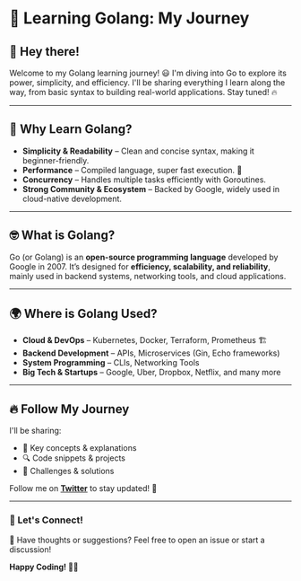 # 🚀 Learning Golang: My Journey

## 👋 Hey there!
Welcome to my Golang learning journey! 😃 I'm diving into Go to explore its power, simplicity, and efficiency. I'll be sharing everything I learn along the way, from basic syntax to building real-world applications. Stay tuned! 🔥

---

## 🤔 Why Learn Golang?
- **Simplicity & Readability** – Clean and concise syntax, making it beginner-friendly.
- **Performance** – Compiled language, super fast execution. 🚀
- **Concurrency** – Handles multiple tasks efficiently with Goroutines.
- **Strong Community & Ecosystem** – Backed by Google, widely used in cloud-native development.

---

## 🤓 What is Golang?
Go (or Golang) is an **open-source programming language** developed by Google in 2007. It’s designed for **efficiency, scalability, and reliability**, mainly used in backend systems, networking tools, and cloud applications.

---

## 🌍 Where is Golang Used?
- **Cloud & DevOps** – Kubernetes, Docker, Terraform, Prometheus 🏗️
- **Backend Development** – APIs, Microservices (Gin, Echo frameworks)
- **System Programming** – CLIs, Networking Tools
- **Big Tech & Startups** – Google, Uber, Dropbox, Netflix, and many more

---

## 🔥 Follow My Journey
I'll be sharing:
- 📌 Key concepts & explanations
- 🔍 Code snippets & projects
- 📝 Challenges & solutions

Follow me on **[Twitter](https://twitter.com/sAchin63)** to stay updated! 🚀

---

### 📢 Let's Connect!
💬 Have thoughts or suggestions? Feel free to open an issue or start a discussion!

**Happy Coding! 🚀😃**
